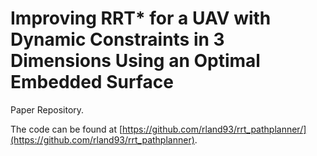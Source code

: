 # Improving RRT* for a UAV with Dynamic Constraints in 3 Dimensions Using an Optimal Embedded Surface

Paper Repository.

The code can be found at [https://github.com/rland93/rrt_pathplanner/](https://github.com/rland93/rrt_pathplanner).

